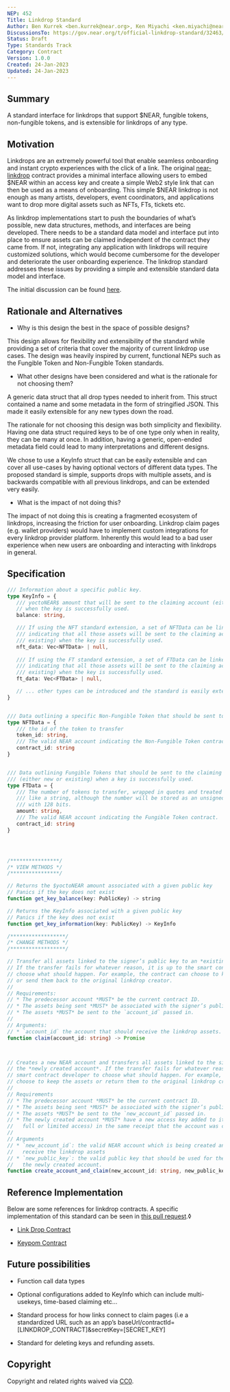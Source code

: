 ```yaml
---
NEP: 452
Title: Linkdrop Standard
Author: Ben Kurrek <ben.kurrek@near.org>, Ken Miyachi <ken.miyachi@near.foundation>
DiscussionsTo: https://gov.near.org/t/official-linkdrop-standard/32463/1
Status: Draft
Type: Standards Track
Category: Contract
Version: 1.0.0
Created: 24-Jan-2023
Updated: 24-Jan-2023
---
```


## Summary

A standard interface for linkdrops that support $NEAR, fungible tokens, non-fungible tokens, and is extensible for linkdrops of any type.

## Motivation

Linkdrops are an extremely powerful tool that enable seamless onboarding and instant crypto experiences with the click of a link. The original [near-linkdrop](https://github.com/near/near-linkdrop) contract provides a minimal interface allowing users to embed $NEAR within an access key and create a simple Web2 style link that can then be used as a means of onboarding. This simple $NEAR linkdrop is not enough as many artists, developers, event coordinators, and applications want to drop more digital assets such as NFTs, FTs, tickets etc.

As linkdrop implementations start to push the boundaries of what’s possible, new data structures, methods, and interfaces are being developed. There needs to be a standard data model and interface put into place to ensure assets can be claimed independent of the contract they came from. If not, integrating any application with linkdrops will require customized solutions, which would become cumbersome for the developer and deteriorate the user onboarding experience. The linkdrop standard addresses these issues by providing a simple and extensible standard data model and interface.

The initial discussion can be found [here](https://gov.near.org/t/official-linkdrop-standard/32463/1).

## Rationale and Alternatives

* Why is this design the best in the space of possible designs?

This design allows for flexibility and extensibility of the standard while providing a set of criteria that cover the majority of current linkdrop use cases. The design was heavily inspired by current, functional NEPs such as the Fungible Token and Non-Fungible Token standards.

* What other designs have been considered and what is the rationale for not choosing them?

A generic data struct that all drop types needed to inherit from. This struct contained a name and some metadata in the form of stringified JSON. This made it easily extensible for any new types down the road.

The rationale for not choosing this design was both simplicity and flexibility. Having one data struct required keys to be of one type only when in reality, they can be many at once. In addition, having a generic, open-ended metadata field could lead to many interpretations and different designs.

We chose to use a KeyInfo struct that can be easily extensible and can cover all use-cases by having optional vectors of different data types. The proposed standard is simple, supports drops with multiple assets, and is backwards compatible with all previous linkdrops, and can be extended very easily.

* What is the impact of not doing this?

The impact of not doing this is creating a fragmented ecosystem of linkdrops, increasing the friction for user onboarding. Linkdrop claim pages (e.g. wallet providers) would have to implement custom integrations for every linkdrop provider platform. Inherently this would lead to a bad user experience when new users are onboarding and interacting with linkdrops in general.

## Specification

```ts
/// Information about a specific public key.
type KeyInfo = {
   /// yoctoNEAR$ amount that will be sent to the claiming account (either new or existing)
   // when the key is successfully used.
   balance: string,

   /// If using the NFT standard extension, a set of NFTData can be linked to the public key      
   /// indicating that all those assets will be sent to the claiming account (either new or   
   /// existing) when the key is successfully used.
   nft_data: Vec<NFTData> | null,
  
   /// If using the FT standard extension, a set of FTData can be linked to the public key      
   /// indicating that all those assets will be sent to the claiming account (either new or   
   /// existing) when the key is successfully used.
   ft_data: Vec<FTData> | null,

   // ... other types can be introduced and the standard is easily extendable.
}


/// Data outlining a specific Non-Fungible Token that should be sent to the claiming account /// (either new or existing) when a key is successfully used.
type NFTData = {
   /// the id of the token to transfer
   token_id: string,
   /// The valid NEAR account indicating the Non-Fungible Token contract.
   contract_id: string
}


/// Data outlining Fungible Tokens that should be sent to the claiming account 
/// (either new or existing) when a key is successfully used.
type FTData = {
   /// The number of tokens to transfer, wrapped in quotes and treated
   /// like a string, although the number will be stored as an unsigned integer
   /// with 128 bits.
   amount: string,
   /// The valid NEAR account indicating the Fungible Token contract.
   contract_id: string
}




/****************/
/* VIEW METHODS */
/****************/

// Returns the $yoctoNEAR amount associated with a given public key 
// Panics if the key does not exist 
function get_key_balance(key: PublicKey) -> string

// Returns the KeyInfo associated with a given public key
// Panics if the key does not exist
function get_key_information(key: PublicKey) -> KeyInfo

/******************/
/* CHANGE METHODS */
/******************/

// Transfer all assets linked to the signer’s public key to an *existing* NEAR account. 
// If the transfer fails for whatever reason, it is up to the smart contract developer to 
// choose what should happen. For example, the contract can choose to keep the assets 
// or send them back to the original linkdrop creator.
// 
// Requirements:
// * The predecessor account *MUST* be the current contract ID.
// * The assets being sent *MUST* be associated with the signer’s public key.
// * The assets *MUST* be sent to the `account_id` passed in.
//
// Arguments:
// * `account_id` the account that should receive the linkdrop assets.
function claim(account_id: string) -> Promise



// Creates a new NEAR account and transfers all assets linked to the signer’s public key to 
// the *newly created account*. If the transfer fails for whatever reason, it is up to the 
// smart contract developer to choose what should happen. For example, the contract can    
// choose to keep the assets or return them to the original linkdrop creator. 
//
// Requirements 
// * The predecessor account *MUST* be the current contract ID.
// * The assets being sent *MUST* be associated with the signer’s public key.
// * The assets *MUST* be sent to the `new_account_id` passed in.
// * The newly created account *MUST* have a new access key added to its account (either       
//   full or limited access) in the same receipt that the account was created in. 
// 
// Arguments
// * `new_account_id`: the valid NEAR account which is being created and should 
//   receive the linkdrop assets
// * `new_public_key`: the valid public key that should be used for the access key added to         
//   the newly created account.
function create_account_and_claim(new_account_id: string, new_public_key: string) -> Promise
```

## Reference Implementation

Below are some references for linkdrop contracts. A specific implementation of this standard can be seen in [this pull request](https://github.com/near/near-linkdrop/pull/24).◊

- [Link Drop Contract](https://github.com/near/near-linkdrop)

- [Keypom Contract](https://github.com/keypom/keypom)


## Future possibilities

- Function call data types

- Optional configurations added to KeyInfo which can include multi-usekeys, time-based claiming etc…

- Standard process for how links connect to claim pages (i.e a standardized URL such as an app’s baseUrl/contractId=        [LINKDROP_CONTRACT]&secretKey=[SECRET_KEY]

- Standard for deleting keys and refunding assets.

## Copyright
[copyright]: #copyright

Copyright and related rights waived via [CC0](https://creativecommons.org/publicdomain/zero/1.0/).
